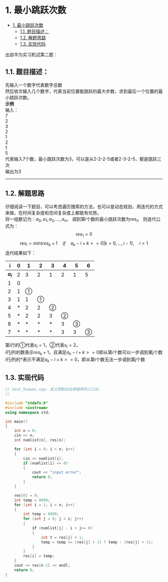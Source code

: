 # 1. 最小跳跃次数
<!-- TOC -->

- [1. 最小跳跃次数](#1-最小跳跃次数)
    - [1.1. 题目描述：](#11-题目描述)
    - [1.2. 解题思路](#12-解题思路)
    - [1.3. 实现代码](#13-实现代码)

<!-- /TOC -->
出自华为实习机试第二题：

## 1.1. 题目描述：

先输入一个数字代表数字总数  
然后依次输入几个数字，代表当前位置能跳跃的最大步数，求到最后一个位置的最小跳跃次数。  
**示例**  
输入：  
    7  
    2  
    3  
    2  
    1  
    2  
    1  
    5  
代表输入7个数，最小跳跃次数为3，可以是从2-2-2-5或者2-3-2-5，都是跳跃三次  
输出为3

---

## 1.2. 解题思路

仔细阅读一下题目，可以考虑遍历搜索的方法，也可以是动态规划，用迭代的方式来做，在时间复杂度和空间复杂度上都能有优势。  
将一组数记为：$a_0, a_1, a_2, ..., a_n$， 调到第$i$个数的最小跳跃次数为$res_i$。
则迭代公式为：  
$$res_1=0$$
$$res_i= min(res_{k}+1\quad if\quad a_k-i+k>=0|k=0,...,i-1 ),\quad i>1$$
迭代结果如下：

|    i     |  0  |  1  |  2  |  3  |  4  |  5  |  6
--------- | --- | --- | --- | --- | --- | --- | ---
**$a_i$** | 2   | 3   | 2   | 1   | 2   | 1   | 5
1         | 0   |     |     |     |     |     |
2         | 1   | ①   |     |     |     |     |
3         | 1   | 1   | ①   |     |     |     |
4         | *   | 2   | 2   | ②   |     |     |
5         | *   | 2   | 2   | 3   | ②   |     |
6         | *   | *   | *   | *   | 3   | ③   |
7         | *   | *   | *   | *   | 3   | 3   | ③
第$i$行的①代表$s_i=1$，②代表$s_i=2$，  
$i$行$j$列的数表示$res_{k}+1$，且满足$a_k-i+k>=0$即从第$i$个数可以一步调到第$j$个数  
$i$行$j$列的$*$表示不满足$a_k-i+k>=0$，即从第$i$个数无法一步调到第$j$个数

## 1.3. 实现代码
``` c++
// test_huawei.cpp: 定义控制台应用程序的入口点。
//

#include "stdafx.h"
#include <iostream>
using namespace std;

int main()
{
	int n = 0;
	cin >> n;
	int numlist[n], res[n];

	for (int i = 0; i < n; i++)
	{
		cin >> numlist[i];
		if (numlist[i] <= 0)
		{
			cout << "input error";
			return 0;
		}
	}

	res[0] = 0;
	int temp = 9999;
	for (int i = 1; i < n; i++)
	{
		int temp = 9999;
		for (int j = 0; j < i; j++)
		{
			if (numlist[j] - i + j>= 0)
			{
				int t = res[j] + 1;
				temp = temp <= (res[j] + 1) ? temp : (res[j] + 1);
			}
		}
		res[i] = temp;
	}
	cout << res[n-1] << endl;
	return 0;
}



```